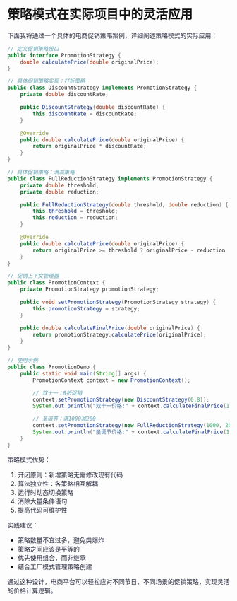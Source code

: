 # 策略模式在实际项目中的灵活应用

<font style="color:rgba(6, 8, 31, 0.88);">下面我将通过一个具体的电商促销策略案例，详细阐述策略模式的实际应用：</font>

```java
// 定义促销策略接口  
public interface PromotionStrategy {  
    double calculatePrice(double originalPrice);  
}  

// 具体促销策略实现：打折策略  
public class DiscountStrategy implements PromotionStrategy {  
    private double discountRate;  

    public DiscountStrategy(double discountRate) {  
        this.discountRate = discountRate;  
    }  

    @Override  
    public double calculatePrice(double originalPrice) {  
        return originalPrice * discountRate;  
    }  
}  

// 具体促销策略：满减策略  
public class FullReductionStrategy implements PromotionStrategy {  
    private double threshold;  
    private double reduction;  

    public FullReductionStrategy(double threshold, double reduction) {  
        this.threshold = threshold;  
        this.reduction = reduction;  
    }  

    @Override  
    public double calculatePrice(double originalPrice) {  
        return originalPrice >= threshold ? originalPrice - reduction : originalPrice;  
    }  
}  

// 促销上下文管理器  
public class PromotionContext {  
    private PromotionStrategy promotionStrategy;  

    public void setPromotionStrategy(PromotionStrategy strategy) {  
        this.promotionStrategy = strategy;  
    }  

    public double calculateFinalPrice(double originalPrice) {  
        return promotionStrategy.calculatePrice(originalPrice);  
    }  
}  

// 使用示例  
public class PromotionDemo {  
    public static void main(String[] args) {  
        PromotionContext context = new PromotionContext();  

        // 双十一：8折促销  
        context.setPromotionStrategy(new DiscountStrategy(0.8));  
        System.out.println("双十一价格:" + context.calculateFinalPrice(1000));  

        // 圣诞节：满1000减200  
        context.setPromotionStrategy(new FullReductionStrategy(1000, 200));  
        System.out.println("圣诞节价格:" + context.calculateFinalPrice(1000));  
    }  
}
```

<font style="color:rgba(6, 8, 31, 0.88);">策略模式优势：</font>

1. <font style="color:rgba(6, 8, 31, 0.88);">开闭原则：新增策略无需修改现有代码</font>
2. <font style="color:rgba(6, 8, 31, 0.88);">算法独立性：各策略相互解耦</font>
3. <font style="color:rgba(6, 8, 31, 0.88);">运行时动态切换策略</font>
4. <font style="color:rgba(6, 8, 31, 0.88);">消除大量条件语句</font>
5. <font style="color:rgba(6, 8, 31, 0.88);">提高代码可维护性</font>

<font style="color:rgba(6, 8, 31, 0.88);">实践建议：</font>

+ <font style="color:rgba(6, 8, 31, 0.88);">策略数量不宜过多，避免类爆炸</font>
+ <font style="color:rgba(6, 8, 31, 0.88);">策略之间应该是平等的</font>
+ <font style="color:rgba(6, 8, 31, 0.88);">优先使用组合，而非继承</font>
+ <font style="color:rgba(6, 8, 31, 0.88);">结合工厂模式管理策略创建</font>

<font style="color:rgba(6, 8, 31, 0.88);">通过这种设计，电商平台可以轻松应对不同节日、不同场景的促销策略，实现灵活的价格计算逻辑。</font>

